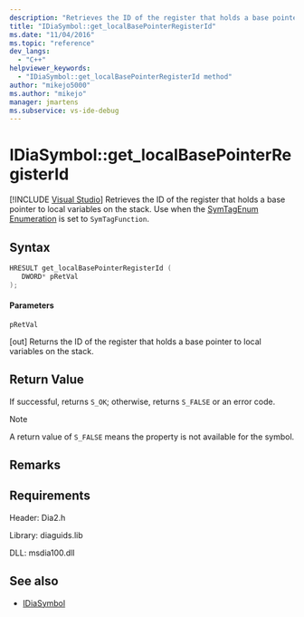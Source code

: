 ```yaml
---
description: "Retrieves the ID of the register that holds a base pointer to local variables on the stack."
title: "IDiaSymbol::get_localBasePointerRegisterId"
ms.date: "11/04/2016"
ms.topic: "reference"
dev_langs:
  - "C++"
helpviewer_keywords:
  - "IDiaSymbol::get_localBasePointerRegisterId method"
author: "mikejo5000"
ms.author: "mikejo"
manager: jmartens
ms.subservice: vs-ide-debug
---
```

# IDiaSymbol::get_localBasePointerRegisterId

 [!INCLUDE [Visual Studio](~/includes/applies-to-version/vs-windows-only.md)]
Retrieves the ID of the register that holds a base pointer to local variables on the stack. Use when the [SymTagEnum Enumeration](../../debugger/debug-interface-access/symtagenum.md) is set to `SymTagFunction`.

## Syntax

```C++
HRESULT get_localBasePointerRegisterId ( 
   DWORD* pRetVal
);
```

#### Parameters
 `pRetVal`

[out] Returns the ID of the register that holds a base pointer to local variables on the stack.

## Return Value
 If successful, returns `S_OK`; otherwise, returns `S_FALSE` or an error code.

> [!NOTE]
> A return value of `S_FALSE` means the property is not available for the symbol.

## Remarks

## Requirements
 Header: Dia2.h

 Library: diaguids.lib

 DLL: msdia100.dll

## See also
- [IDiaSymbol](../../debugger/debug-interface-access/idiasymbol.md)
